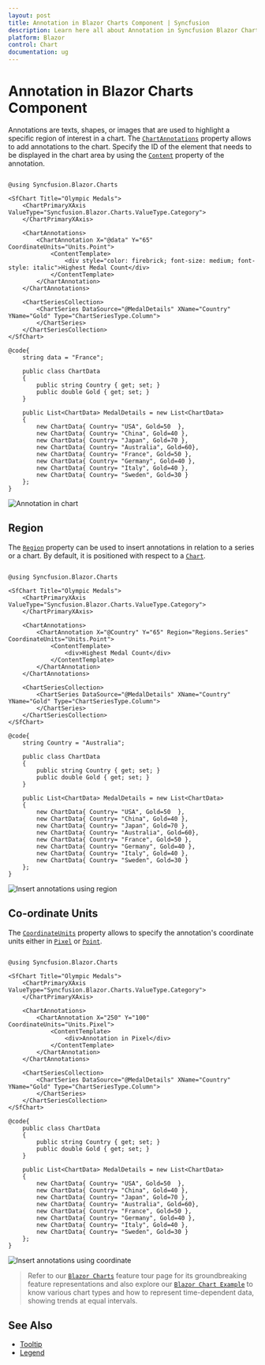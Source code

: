 ```yaml
---
layout: post
title: Annotation in Blazor Charts Component | Syncfusion
description: Learn here all about Annotation in Syncfusion Blazor Charts component and more.
platform: Blazor
control: Chart
documentation: ug
---
```


# Annotation in Blazor Charts Component

Annotations are texts, shapes, or images that are used to highlight a specific region of interest in a chart. The [`ChartAnnotations`](https://help.syncfusion.com/cr/blazor/Syncfusion.Blazor.Charts.ChartAnnotations.html) property allows to add annotations to the chart. Specify the ID of the element that needs to be displayed in the chart area by using the [`Content`](https://help.syncfusion.com/cr/blazor/Syncfusion.Blazor.Charts.ChartAnnotation.html#Syncfusion_Blazor_Charts_ChartAnnotation_Content) property of the annotation.

```cshtml

@using Syncfusion.Blazor.Charts

<SfChart Title="Olympic Medals">
    <ChartPrimaryXAxis ValueType="Syncfusion.Blazor.Charts.ValueType.Category">
    </ChartPrimaryXAxis>
	
    <ChartAnnotations>
        <ChartAnnotation X="@data" Y="65" CoordinateUnits="Units.Point">
            <ContentTemplate>
                <div style="color: firebrick; font-size: medium; font-style: italic">Highest Medal Count</div>
            </ContentTemplate>
        </ChartAnnotation>
    </ChartAnnotations>

    <ChartSeriesCollection>
        <ChartSeries DataSource="@MedalDetails" XName="Country" YName="Gold" Type="ChartSeriesType.Column">
        </ChartSeries>
    </ChartSeriesCollection>
</SfChart>

@code{
    string data = "France";
	
    public class ChartData
    {
        public string Country { get; set; }
        public double Gold { get; set; }
    }
	
    public List<ChartData> MedalDetails = new List<ChartData>
	{
		new ChartData{ Country= "USA", Gold=50  },
		new ChartData{ Country= "China", Gold=40 },
		new ChartData{ Country= "Japan", Gold=70 },
		new ChartData{ Country= "Australia", Gold=60},
		new ChartData{ Country= "France", Gold=50 },
		new ChartData{ Country= "Germany", Gold=40 },
		new ChartData{ Country= "Italy", Gold=40 },
		new ChartData{ Country= "Sweden", Gold=30 }
    };
}

```

![Annotation in chart](images/annotation/annotation-razor.png)

## Region

The [`Region`](https://help.syncfusion.com/cr/blazor/Syncfusion.Blazor.Charts.ChartAnnotation.html#Syncfusion_Blazor_Charts_ChartAnnotation_Region) property can be used to insert annotations in relation to a series or a chart. By default, it is positioned with respect to a [`Chart`](https://help.syncfusion.com/cr/blazor/Syncfusion.Blazor.Charts.Regions.html#Syncfusion_Blazor_Charts_Regions_Chart).

```cshtml

@using Syncfusion.Blazor.Charts

<SfChart Title="Olympic Medals">
    <ChartPrimaryXAxis ValueType="Syncfusion.Blazor.Charts.ValueType.Category">
    </ChartPrimaryXAxis>

    <ChartAnnotations>
        <ChartAnnotation X="@Country" Y="65" Region="Regions.Series" CoordinateUnits="Units.Point">
            <ContentTemplate>
                <div>Highest Medal Count</div>
            </ContentTemplate>
        </ChartAnnotation>
    </ChartAnnotations>

    <ChartSeriesCollection>
        <ChartSeries DataSource="@MedalDetails" XName="Country" YName="Gold" Type="ChartSeriesType.Column">
        </ChartSeries>
    </ChartSeriesCollection>
</SfChart>

@code{
    string Country = "Australia";
	
    public class ChartData
    {
        public string Country { get; set; }
        public double Gold { get; set; }
    }
	
    public List<ChartData> MedalDetails = new List<ChartData>
	{
		new ChartData{ Country= "USA", Gold=50  },
		new ChartData{ Country= "China", Gold=40 },
		new ChartData{ Country= "Japan", Gold=70 },
		new ChartData{ Country= "Australia", Gold=60},
		new ChartData{ Country= "France", Gold=50 },
		new ChartData{ Country= "Germany", Gold=40 },
		new ChartData{ Country= "Italy", Gold=40 },
		new ChartData{ Country= "Sweden", Gold=30 }
    };
}

```

![Insert annotations using region](images/annotation/region-razor.png)

## Co-ordinate Units

The [`CoordinateUnits`](https://help.syncfusion.com/cr/blazor/Syncfusion.Blazor.Charts.ChartAnnotation.html#Syncfusion_Blazor_Charts_ChartAnnotation_CoordinateUnits) property allows to specify the annotation's coordinate units either in [`Pixel`](https://help.syncfusion.com/cr/blazor/Syncfusion.Blazor.Charts.Units.html#Syncfusion_Blazor_Charts_Units_Pixel) or [`Point`](https://help.syncfusion.com/cr/blazor/Syncfusion.Blazor.Charts.Units.html#Syncfusion_Blazor_Charts_Units_Point).

```cshtml

@using Syncfusion.Blazor.Charts

<SfChart Title="Olympic Medals">
    <ChartPrimaryXAxis ValueType="Syncfusion.Blazor.Charts.ValueType.Category">
    </ChartPrimaryXAxis>

    <ChartAnnotations>
        <ChartAnnotation X="250" Y="100" CoordinateUnits="Units.Pixel">
            <ContentTemplate>
                <div>Annotation in Pixel</div>
            </ContentTemplate>
        </ChartAnnotation>
    </ChartAnnotations>

    <ChartSeriesCollection>
        <ChartSeries DataSource="@MedalDetails" XName="Country" YName="Gold" Type="ChartSeriesType.Column">
        </ChartSeries>
    </ChartSeriesCollection>
</SfChart>

@code{
    public class ChartData
    {
        public string Country { get; set; }
        public double Gold { get; set; }
    }
	
    public List<ChartData> MedalDetails = new List<ChartData>
	{
		new ChartData{ Country= "USA", Gold=50  },
		new ChartData{ Country= "China", Gold=40 },
		new ChartData{ Country= "Japan", Gold=70 },
		new ChartData{ Country= "Australia", Gold=60},
		new ChartData{ Country= "France", Gold=50 },
		new ChartData{ Country= "Germany", Gold=40 },
		new ChartData{ Country= "Italy", Gold=40 },
		new ChartData{ Country= "Sweden", Gold=30 }
    };
}

```

![Insert annotations using coordinate](images/annotation/co-ordinate-razor.png)

> Refer to our [`Blazor Charts`](https://www.syncfusion.com/blazor-components/blazor-charts) feature tour page for its groundbreaking feature representations and also explore our [`Blazor Chart Example`](https://blazor.syncfusion.com/demos/chart/line?theme=bootstrap4) to know various chart types and how to represent time-dependent data, showing trends at equal intervals.

## See Also

* [Tooltip](./tool-tip)
* [Legend](./legend)
